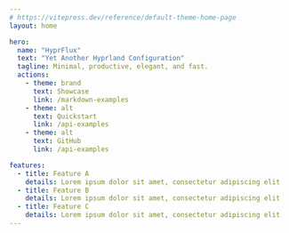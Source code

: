 ```yaml
---
# https://vitepress.dev/reference/default-theme-home-page
layout: home

hero:
  name: "HyprFlux"
  text: "Yet Another Hyprland Configuration"
  tagline: Minimal, productive, elegant, and fast.
  actions:
    - theme: brand
      text: Showcase
      link: /markdown-examples
    - theme: alt
      text: Quickstart
      link: /api-examples
    - theme: alt
      text: GitHub
      link: /api-examples

features:
  - title: Feature A
    details: Lorem ipsum dolor sit amet, consectetur adipiscing elit
  - title: Feature B
    details: Lorem ipsum dolor sit amet, consectetur adipiscing elit
  - title: Feature C
    details: Lorem ipsum dolor sit amet, consectetur adipiscing elit
---
```

